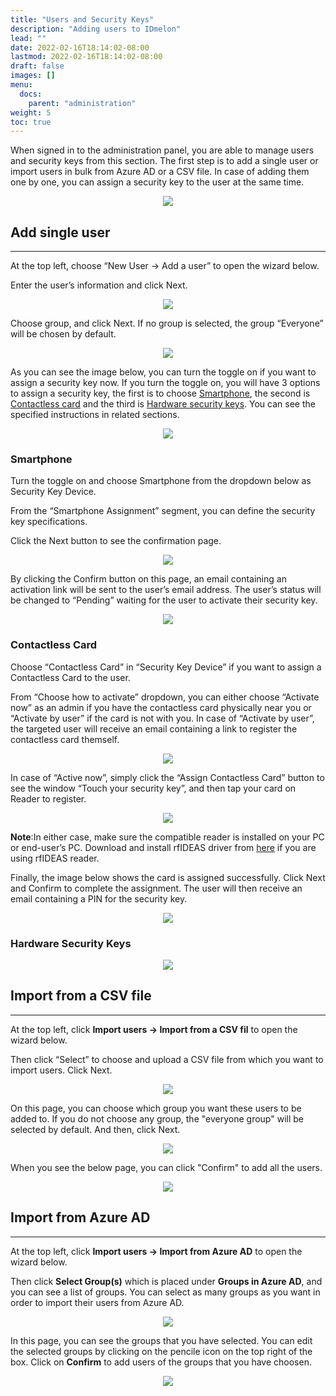 ```yaml
---
title: "Users and Security Keys"
description: "Adding users to IDmelon"
lead: ""
date: 2022-02-16T18:14:02-08:00
lastmod: 2022-02-16T18:14:02-08:00
draft: false
images: []
menu:
  docs:
    parent: "administration"
weight: 5
toc: true
---
```


When signed in to the administration panel, you are able to manage users and security keys from this section.
The first step is to add a single user or import users in bulk from Azure AD or a CSV file. In case of adding them one by one, you can assign a security key to the user at the same time.

<p align="center">
    <img src="/images/vendor/Panel/users&securitykeys.png" class="doc-img-frame">
</p>

## Add single user

<hr class="hr-line">

At the top left, choose “New User -> Add a user” to open the wizard below.

Enter the user’s information and click Next.

<p align="center">
    <img src="/images/vendor/Panel/addnewuser.png" class="doc-img-frame">
</p>

Choose group, and click Next. If no group is selected, the group “Everyone” will be chosen by default.

<p align="center">
    <img src="/images/vendor/Panel/addnewusergp.png" class="doc-img-frame">
</p>

As you can see the image below, you can turn the toggle on if you want to assign a security key now. If you turn the toggle on, you will have 3 options to assign a security key, the first is to choose [Smartphone](#smartphone), the second is [Contactless card](#contactless-card) and the third is [Hardware security keys](#hardware-security-keys). You can see the specified instructions in related sections.

<p align="center">
    <img src="/images/vendor/Panel/addnewuserskdev.png" class="doc-img-frame">
</p>

### Smartphone

Turn the toggle on and choose Smartphone from the dropdown below as Security Key Device.

From the “Smartphone Assignment” segment, you can define the security key specifications.

Click the Next button to see the confirmation page.

<p align="center">
    <img src="/images/vendor/Panel/addnewusersmph.png" class="doc-img-frame">
</p>

By clicking the Confirm button on this page, an email containing an activation link will be sent to the user’s email address. The user’s status will be changed to “Pending” waiting for the user to activate their security key.

<p align="center">
    <img src="/images/vendor/Panel/addnewuserconfirm.png" class="doc-img-frame">
</p>

### Contactless Card

Choose “Contactless Card” in “Security Key Device” if you want to assign a Contactless Card to the user.

From “Choose how to activate” dropdown, you can either choose “Activate now” as an admin if you have the contactless card physically near you or “Activate by user” if the card is not with you. In case of “Activate by user”, the targeted user will receive an email containing a link to register the contactless card themself.

<p align="center">
    <img src="/images/vendor/Panel/addnewusercontactlesscard.png" class="doc-img-frame">
</p>

In case of “Active now”, simply click the “Assign Contactless Card” button to see the window “Touch your security key”, and then tap your card on Reader to register.

<p align="center">
    <img src="/images/vendor/Panel/assignclesscard.png" class="doc-img-frame">
</p>

**Note**:In either case, make sure the compatible reader is installed on your PC or end-user’s PC. Download and install rfIDEAS driver from [here](#https://idmeloncom-my.sharepoint.com/personal/hassan_idmelon_com/_layouts/15/onedrive.aspx?id=%2Fpersonal%2Fhassan%5Fidmelon%5Fcom%2FDocuments%2FDevelopment%2FReleases%2FAccesskey%2FAccesskeySetup1%2E1%2E18%5FrfIDEAS%2Eexe&parent=%2Fpersonal%2Fhassan%5Fidmelon%5Fcom%2FDocuments%2FDevelopment%2FReleases%2FAccesskey&ga=1) if you are using rfIDEAS reader.

Finally, the image below shows the card is assigned successfully. Click Next and Confirm to complete the assignment. The user will then receive an email containing
a PIN for the security key.

<p align="center">
    <img src="/images/vendor/Panel/contaclessassigned.png" class="doc-img-frame">
</p>

### Hardware Security Keys

<p align="center">
    <img src="/images/vendor/Panel/addnewuserhwsec.png" class="doc-img-frame">
</p>

## Import from a CSV file

<hr class="hr-line">

At the top left, click **Import users -> Import from a CSV fil** to open the wizard below.

Then click “Select” to choose and upload a CSV file from which you want to import users.
Click Next.

<p align="center">
    <img src="/images/vendor/Panel/importftomCSV.png" class="doc-img-frame">
</p>

On this page, you can choose which group you want these users to be added to.
If you do not choose any group, the "everyone group" will be selected by default.
And then, click Next.

<p align="center">
    <img src="/images/vendor/Panel/gruopforCSV.png" class="doc-img-frame">
</p>

When you see the below page, you can click "Confirm" to add all the users.

<p align="center">
    <img src="/images/vendor/Panel/confirmCSVusers.png" class="doc-img-frame">
</p>

## Import from Azure AD

<hr class="hr-line">

At the top left, click **Import users -> Import from Azure AD** to open the wizard below.

Then click **Select Group(s)** which is placed under **Groups in Azure AD**, and you can see a list of groups.
You can select as many groups as you want in order to import their users from Azure AD.

<p align="center">
    <img src="/images/vendor/Panel/import_user_azure_1.png" class="doc-img-frame">
</p>

In this page, you can see the groups that you have selected. You can edit the selected groups by clicking on the pencile icon on the top right of the box.
Click on **Confirm** to add users of the groups that you have choosen.

<p align="center">
    <img src="/images/vendor/Panel/import_user_azure_2.png" class="doc-img-frame">
</p>
